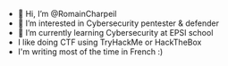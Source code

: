 - 👋 Hi, I’m @RomainCharpeil
- 👀 I’m interested in Cybersecurity pentester & defender
- 🌱 I’m currently learning Cybersecurity at EPSI school
- I like doing CTF using TryHackMe or HackTheBox
- I'm writing most of the time in French :)


<!---
RomainCharpeil/RomainCharpeil is a ✨ special ✨ repository because its `README.md` (this file) appears on your GitHub profile.
You can click the Preview link to take a look at your changes.
--->

